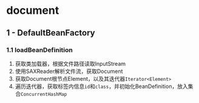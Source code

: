 # document

## 1 - DefaultBeanFactory

### 1.1 loadBeanDefinition

1. 获取类加载器，根据文件路径读取InputStream
2. 使用SAXReader解析文件流，获取Document
3. 获取Document根节点Element，以及其迭代器`Iterator<Element>`
4. 遍历迭代器，获取标签内信息`id`和`class`，并初始化BeanDefinition，放入集合`ConcurrentHashMap`